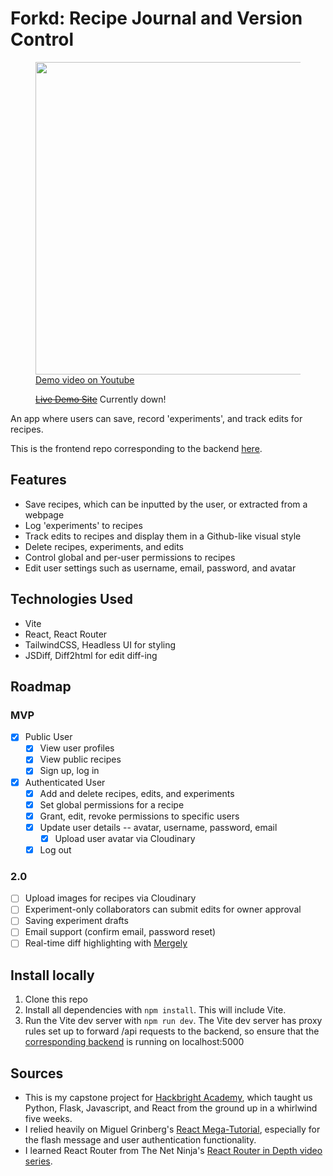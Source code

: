# Forkd: Recipe Journal and Version Control


<figure>
<img src=".github/images/demo.gif" width="500" />
<a href="https://www.youtube.com/watch?v=ZVaxeGYfDWc">
<figcaption>Demo video on Youtube</figcaption>
</a>

~~<a href="http://forkd.bianxm.dev">Live Demo Site</a>~~ Currently down!
</figure>

An app where users can save, record 'experiments', and track edits for recipes.

This is the frontend repo corresponding to the backend [here](https://github.com/bianxm/forkd-backend).

## Features
- Save recipes, which can be inputted by the user, or extracted from a webpage
- Log 'experiments' to recipes
- Track edits to recipes and display them in a Github-like visual style
- Delete recipes, experiments, and edits
- Control global and per-user permissions to recipes
- Edit user settings such as username, email, password, and avatar

## Technologies Used
- Vite
- React, React Router
- TailwindCSS, Headless UI for styling
- JSDiff, Diff2html for edit diff-ing

## Roadmap
### MVP
- [x] Public User
  - [x] View user profiles
  - [x] View public recipes
  - [x] Sign up, log in
- [x] Authenticated User
  - [x] Add and delete recipes, edits, and experiments
  - [x] Set global permissions for a recipe
  - [x] Grant, edit, revoke permissions to specific users
  - [x] Update user details -- avatar, username, password, email
    - [x] Upload user avatar via Cloudinary 
  - [x] Log out
### 2.0
- [ ] Upload images for recipes via Cloudinary
- [ ] Experiment-only collaborators can submit edits for owner approval
- [ ] Saving experiment drafts
- [ ] Email support (confirm email, password reset)
- [ ] Real-time diff highlighting with [Mergely](https://www.mergely.com/)

## Install locally
1. Clone this repo
2. Install all dependencies with ```npm install```. This will include Vite. 
3. Run the Vite dev server with ```npm run dev```. The Vite dev server has proxy rules set up to forward /api requests to the backend, so ensure that the [corresponding backend](https://github.com/bianxm/forkd-frontend) is running on localhost:5000

## Sources
- This is my capstone project for [Hackbright Academy](https://hackbrightacademy.com/), which taught us Python, Flask, Javascript, and React from the ground up in a whirlwind five weeks. 
- I relied heavily on Miguel Grinberg's [React Mega-Tutorial](https://blog.miguelgrinberg.com/post/introducing-the-react-mega-tutorial), especially for the flash message and user authentication functionality.
- I learned React Router from The Net Ninja's [React Router in Depth video series](https://www.youtube.com/watch?v=OMQ2QARHPo0).
